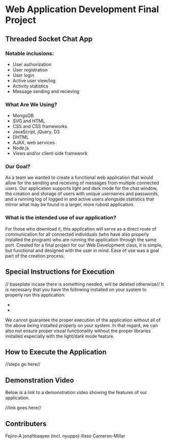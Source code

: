 # Web Application Development Final Project
## Threaded Socket Chat App

### Notable inclusions:
- User authorization
- User registration
- User login
- Active user view/log
- Activity statistics
- Message sending and recieving

### What Are We Using?
- MongoDB
- SVG and HTML
- CSS and CSS frameworks
- JavaScript, jQuery, D3
- DHTML
- AJAX, web services
- Node.js
- Views and/or client-side framework

### Our Goal?

As a team we wanted to create a functional web application that would allow for the sending and receiving of messages from multiple connected users. Our application supports light and dark mode for the chat window, the creation and storage of users with unique usernames and passwords, and a running log of logged in and active users alongside statistics that mirror what may be found in a larger, more rubost application.

### What is the intended use of our application?

For those who download it, this application will serve as a direct route of communication for all connected individuals (who have also properly installed the program) who are running the application through the same port. Created for a final project for our Web Development class, it is simple, but functional and designed with the user in mind. Ease of use was a goal part of the creation process. 

## Special Instructions for Execution


// baseplate incase there is something needed, will be deleted otherwise//
It is necessary that you have the following installed on your system to properly run this application:

- 
- 

We cannot guarantee the proper execution of the application without all of the above being installed properly on your system. In that regard, we can also not ensure proper visual functionality without the proper libraries installed especially with the light/dark mode feature.


## How to Execute the Application

//steps go here//

## Demonstration Video

Below is a link to a demonstration video showing the features of our application.

//link goes here//

## Contributers

Fejiro-A
jonahbaayen (incl. nyuppo)
illxso
Cameron-Millar 
